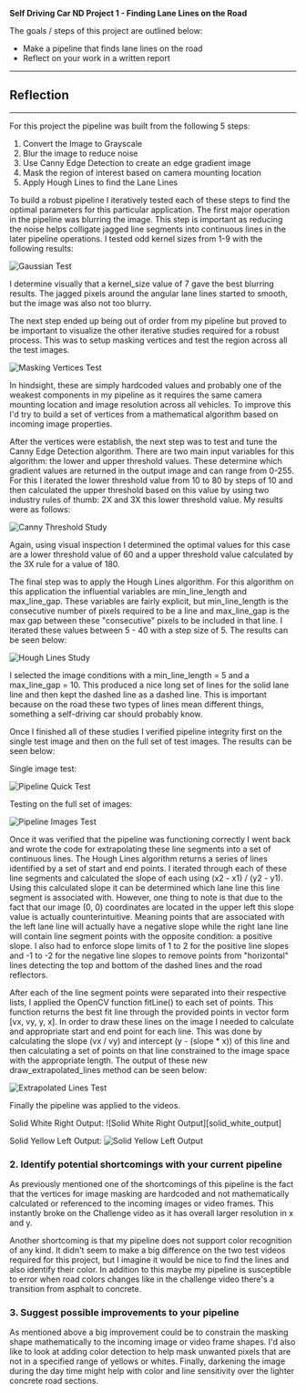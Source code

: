 **Self Driving Car ND Project 1 - Finding Lane Lines on the Road**

The goals / steps of this project are outlined below:

* Make a pipeline that finds lane lines on the road
* Reflect on your work in a written report


[//]: # (Image References)

[image1]: ./examples/grayscale.jpg "Grayscale"
[gaussian_test]: ./writeup_images/gaussian_blur_test.png "Gaussian Blur Study"
[masking_vertices]: ./writeup_images/masking_vertices_check.png "Masking"
[canny_threshold_study]: ./writeup_images/canny_threshold_study.png "Canny"
[hough_lines_study]: ./writeup_images/hough_lines_study.png "Hough Lines"
[pipeline_quick_test]: ./writeup_images/pipeline_test_hough.png "Pipeline Quick Test"
[pipeline_images_test]: ./writeup_images/finding_lines_test.png "Pipeline Images Test"
[extrapolated_lines_test]: ./writeup_images/pipeline_test_extrapolate.png "Extrapolated Lines Test"

[sold_white_output]: ./writeup_images/solid_white_output.gif "Solid White Output"
[solid_yellow_output]: ./writeup_images/solid_yellow_output.gif "Solid Yellow Output"

---

## Reflection
---

For this project the pipeline was built from the following 5 steps:

1. Convert the Image to Grayscale
2. Blur the image to reduce noise
3. Use Canny Edge Detection to create an edge gradient image
4. Mask the region of interest based on camera mounting location
5. Apply Hough Lines to find the Lane Lines

To build a robust pipeline I iteratively tested each of these steps to find the optimal parameters for this particular application.  The first major operation in the pipeline was blurring the image.  This step is important as reducing the noise helps colligate jagged line segments into continuous lines in the later pipeline operations.  I tested odd kernel sizes from 1-9 with the following results:

![Gaussian Test][gaussian_test]

I determine visually that a kernel_size value of 7 gave the best blurring results.  The jagged pixels around the angular lane lines started to smooth, but the image was also not too blurry.  

The next step ended up being out of order from my pipeline but proved to be important to visualize the other iterative studies required for a robust process.  This was to setup masking vertices and test the region across all the test images.   

![Masking Vertices Test][masking_vertices]

In hindsight, these are simply hardcoded values and probably one of the weakest components in my pipeline as it requires the same camera mounting location and image resolution across all vehicles.  To improve this I'd try to build a set of vertices from a mathematical algorithm based on incoming image properties.

After the vertices were establish, the next step was to test and tune the Canny Edge Detection algorithm.  There are two main input variables for this algorithm: the lower and upper threshold values.  These determine which gradient values are returned in the output image and can range from 0-255.  For this I iterated the lower threshold value from 10 to 80 by steps of 10 and then calculated the upper threshold based on this value by using two industry rules of thumb: 2X and 3X this lower threshold value.  My results were as follows:

![Canny Threshold Study][canny_threshold_study]

Again, using visual inspection I determined the optimal values for this case are a lower threshold value of 60 and a upper threshold value calculated by the 3X rule for a value of 180.  

The final step was to apply the Hough Lines algorithm.  For this algorithm on this application the influential variables are min_line_length and max_line_gap.  These variables are fairly explicit, but min_line_length is the consecutive number of pixels required to be a line and max_line_gap is the max gap between these "consecutive" pixels to be included in that line.  I iterated these values between 5 - 40 with a step size of 5.  The results can be seen below:

![Hough Lines Study][hough_lines_study]

I selected the image conditions with a min_line_length = 5 and a max_line_gap = 10.  This produced a nice long set of lines for the solid lane line and then kept the dashed line as a dashed line.  This is important because on the road these two types of lines mean different things, something a self-driving car should probably know.

Once I finished all of these studies I verified pipeline integrity first on the single test image and then on the full set of test images.  The results can be seen below:

Single image test:

![Pipeline Quick Test][pipeline_quick_test]

Testing on the full set of images:

![Pipeline Images Test][pipeline_images_test]

Once it was verified that the pipeline was functioning correctly I went back and wrote the code for extrapolating these line segments into a set of continuous lines.  The Hough Lines algorithm returns a series of lines identified by a set of start and end points.  I iterated through each of these line segments and calculated the slope of each using (x2 - x1) / (y2 - y1).  Using this calculated slope it can be determined which lane line this line segment is associated with.  However, one thing to note is that due to the fact that our image (0, 0) coordinates are located in the upper left this slope value is actually counterintuitive.  Meaning points that are associated with the left lane line will actually have a negative slope while the right lane line will contain line segment points with the opposite condition: a positive slope.  I also had to enforce slope limits of 1 to 2 for the positive line slopes and -1 to -2 for the negative line slopes to remove points from "horizontal" lines detecting the top and bottom of the dashed lines and the road reflectors.

After each of the line segment points were separated into their respective lists, I applied the OpenCV function fitLine() to each set of points.  This function returns the best fit line through the provided points in vector form [vx, vy, y, x].  In order to draw these lines on the image I needed to calculate and appropriate start and end point for each line.  This was done by calculating the slope (vx / vy) and intercept (y - (slope * x)) of this line and then calculating a set of points on that line constrained to the image space with the appropriate length.  The output of these new draw_extrapolated_lines method can be seen below:

![Extrapolated Lines Test][extrapolated_lines_test]

Finally the pipeline was applied to the videos.

Solid White Right Output:
![Solid White Right Output][solid_white_output]

Solid Yellow Left Output:
![Solid Yellow Left Output][solid_yellow_output]

### 2. Identify potential shortcomings with your current pipeline

As previously mentioned one of the shortcomings of this pipeline is the fact that the vertices for image masking are hardcoded and not mathematically calculated or referenced to the incoming images or video frames.  This instantly broke on the Challenge video as it has overall larger resolution in x and y.

Another shortcoming is that my pipeline does not support color recognition of any kind.  It didn't seem to make a big difference on the two test videos required for this project, but I imagine it would be nice to find the lines and also identify their color.  In addition to this maybe my pipeline is susceptible to error when road colors changes like in the challenge video there's a transition from asphalt to concrete.

### 3. Suggest possible improvements to your pipeline

As mentioned above a big improvement could be to constrain the masking shape mathematically to the incoming image or video frame shapes.  I'd also like to look at adding color detection to help mask unwanted pixels that are not in a specified range of yellows or whites. Finally, darkening the image during the day time might help with color and line sensitivity over the lighter concrete road sections.
